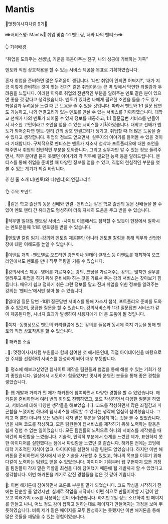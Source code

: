 # Mantis
🦁멋쟁이사자처럼 9기🦁

👪서비스명: Mantis🌟 취업 맞춤 1:1 멘토링, 너와 나의 멘티스👪



👆 기획배경

“취업을 도와주는 선생님, 기운을 북돋아주는 친구, 나의 성공에 기뻐하는 가족”


멘토와 직접 상호작용을 할 수 있는 서비스 제공을 목표로 기획하였습니다.
  

  
  혼자 취업을 준비하면 많은 두려움이 생깁니다. ‘나만 취업이 안되면 어쩌지?’, ‘내가 지금 이렇게 준비하는 것이 맞는 건가?’ 같은 취업이라는 큰 벽 앞에서 막연한 좌절감과 두려움을 느낍니다. 이러한 이유로 취업의 전반적인 부분을 알려주는 멘토 같은 분이 있으면 좋을 것 같다고 생각했습니다. 멘토가 있다면 나에게 필요한 조언을 들을 수도 있고, 좌절감과 두려움을 느낄 때 큰 도움을 줄 수 있을 것입니다.
  따라서 멘토와 1:1 질문 답변도 가능하고, 나와 연결고리가 있는 멘토를 만날 수 있는 서비스를 기획하였습니다. 대학교 선배가 나의 멘토가 되어줄 수 있게 정보를 제공하고, 1:1 질문답변 서비스를 만들어서 사소한 고민이라고 조언을 얻을 수 있는 서비스를 기획하였습니다. 대학교 선배가 멘토가 되어준다면 멘토-멘티 간의 상호 연결고리가 생기고, 취업할 때 더 많은 도움을 줄 수 있다고 생각합니다.
  취업의 정보도 얻으면서, 실무자의 이야기를 들어볼 수 있을 것이라 기대합니다. 구체적으로 멘티스는 멘토가 자소서 첨삭과 포트폴리오에 대한 조언을 해주면서 취업의 전반적인 부분을 도와줍니다. 그리고 실무자만 알 수 있는 정보 들려주면서, 직무 분야별 듣지 못했던 이야기와 각 직무에 필요한 능력 등을 알려드립니다. 멘티스를 통해 취업을 준비할 때 다양한 정보를 얻을 수 있고, 직업의 현실적인 부분을 엿볼 수 있는 계기가 되길 바랍니다.


✌ 한 줄 소개
너(멘토)와 나(멘티)의 연결고리🖇



👌 주목 포인트

.
🌹같은 학교 출신의 동문 선배와 연결
-멘티스는 같은 학교 출신의 동문 선배들을 볼 수 있어 멘토 멘티 간 유대감도 형성하며 더욱 자세히 도움을 주고 받을 수 있습니다.

🌹직무별 일대일 멘토링 서비스
-사이트 이름에서도 짐작할 수 있듯이 현장에서 일하시는 멘토분들께 1:1로 멘토링을 받을 수 있습니다.

🌹멘토별 칼럼 읽기
-강의와 멘토링 제공뿐만 아니라 멘토별 칼럼을 통해 직무와 산업현장에 대한 이해도를 높일 수 있습니다.

🌹이벤트 개최
-멘토별로 오프라인 강연회나 원데이 클래스 등 이벤트를 개최하여 오프라인에서도 멘토를 만나 직무 역량을 기를 수 있습니다.

🌹강의서비스 제공
-영어를 가르쳐주는 강의, 코딩을 가르쳐주는 강의는 많지만 실무를 알려주고 취업을 하기 위해 준비해야 하는 것을 가르쳐 주는 강의 서비스는 찾아보기 힘듭니다. 배우기 쉽고 접하기 쉬운 그런 정보들 말고 진짜 취업을 위한 정보를 알려주는 강의는 ‘멘티스’에서만 찾아 볼 수 있습니다.

🌹일대일 질문 답변
-1대1 질문답변 서비스를 통해 자소서 첨삭, 포트폴리오 준비를 도와줄 수 있으며, 궁금한 질문을 할 수 있습니다. 강의서비스와 1대1 질문답변 서비스가 같이 제공된다면, 시너지 효과가 발생하여 사용자에게 더 큰 도움이 될 것입니다.

🌹쪽지
-동영상으로 멘토의 커리큘럼에 있는 강의를 들음과 동시에 쪽지 기능을 통해 멘토와 직접 상호작용을 할 수 있습니다.


🖖 해커톤 소감

.
🦁: 멋쟁이사자처럼 부원들과 함께 참여한 첫 해커톤인데, 직접 아이데이션을 바탕으로 한 주제를 선정하여 서비스를 완성하게 되어 매우 뿌듯합니다.

🐢: 평소에 해보고싶었던 웹사이트 제작을 팀원들과 협업을 통해 해볼 수 있는 기회가 생겨 좋았습니다.  일상에서 시도하기 힘들었지만 멋사와 운영진 분들을 통해 좋은 경험을 쌓았습니다.

🐢: 웹 개발과 거리가 먼 제가 해커톤에 참여하면서 다양한 경험을 할 수 있었습니다. 
해커톤을 준비하면서 여러 번의 회의도 진행하였고, 코드 작성하면서 다양한 질문을 하였고, 서비스에 대해 다양한 생각들을 해보았습니다. 코드를 작성하면서 많은 좌절감과 피곤함을 느꼈지만 하나의 웹서비스를 제작할 수 있다는 생각에 열심히 참여했습니다. 그리고 저 뿐만 아니라 모든 팀원이 각자 맡은 부분을 열심히 하는 것을 볼 수 있었습니다. 밤을 새며 코드를 작성하고, 모든 팀원들이 웹서비스를 제작하기 위해 노력하는 활동은 쉽게 경험 수 없는 일이었습니다. 
모든 팀원들의 노력으로 하나의 서비스를 제작했을 때 약간의 짜릿함을 느꼈습니다. 기술적, 인맥적 부분에서 한계를 느꼈던 제가, 표현하지 못한 아이디어를 실현했다는 점에서 짜릿함을 느꼈던 것 같습니다. 해커톤 전에는 코딩에 대학 기초적인 지식이 없고, 아이디어를 실현해 나갈 팀원도 없었습니다. 하지만 이번 해커톤을 준비하면서 멋사에서 배운 기술을 사용할 수 있었고, 하나의 목표를 이루기 위해 다같이 노력하는 팀원도 얻을 수 있었습니다. 
아이디어 기획부터 웹 구현까지 모든 과정을 팀원들이 각자 맡은 역할을 최선을 다해 참여했기 때문에 웹 개발까지 할 수 있었다고 생각합니다. 이번 해커톤을 계기로 값진 경험들을 얻은 것 같아 기쁩니다.

🐢: 이번 해커톤에 참여하면서 프론트 부분을 맡게 되었습니다. 코드 작성을 시작하기 전에는 단순할 줄 알았지만, 실제로 작업을 시작하니 어떤 식으로 만들어야할 지 감이 안 오고 여러가지 css를 사용하는 것이 어려웠습니다. 하지만 2일 정도 소요하여 첫 페이지를 만들고 나니, 어느 정도 감이 잡히고 원하는대로 페이지가 만들어지는 과정을 보며 뿌듯하였습니다. 비록 제가 맡은 페이지를 모두 완성하지는 못했지만 이번 해커톤을 통해 많은 것들을 깨달을 수 있는 경험이었습니다.
